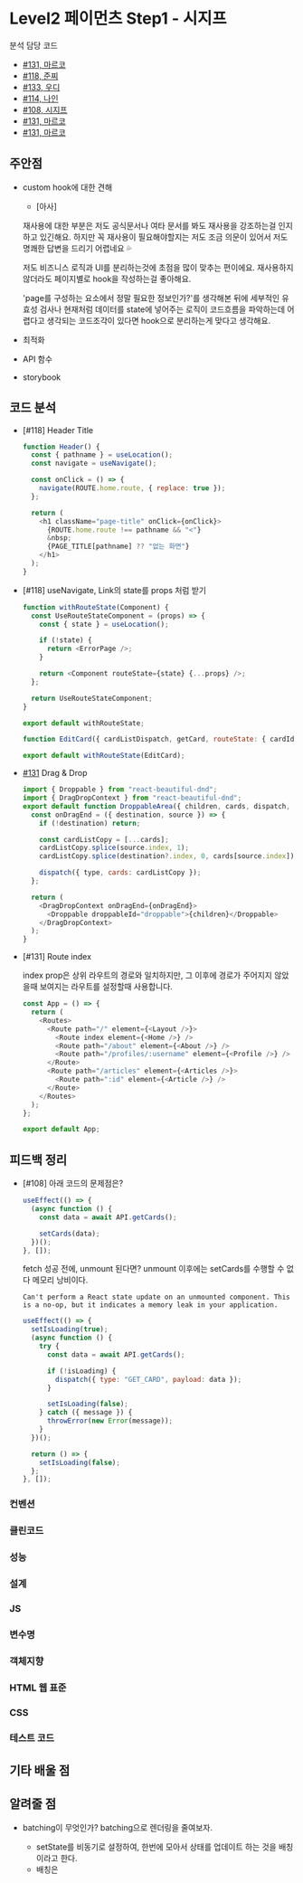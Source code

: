 # Level2 페이먼츠 Step1 - 시지프

분석 담당 코드

- [#131, 마르코](https://github.com/woowacourse/react-payments/pull/131)
- [#118, 준찌](https://github.com/woowacourse/react-payments/pull/118)
- [#133, 우디](https://github.com/woowacourse/react-payments/pull/133)
- [#114, 나인](https://github.com/woowacourse/react-payments/pull/114)
- [#108, 시지프](https://github.com/woowacourse/react-payments/pull/108)
- [#131, 마르코](https://github.com/woowacourse/react-payments/pull/131)
- [#131, 마르코](https://github.com/woowacourse/react-payments/pull/131)

## 주안점

- custom hook에 대한 견해

  - [아사]

  재사용에 대한 부분은 저도 공식문서나 여타 문서를 봐도 재사용을 강조하는걸 인지하고 있긴해요.
  하지만 꼭 재사용이 필요해야할지는 저도 조금 의문이 있어서 저도 명쾌한 답변을 드리기 어렵네요 💦

  저도 비즈니스 로직과 UI를 분리하는것에 초점을 많이 맞추는 편이에요.
  재사용하지 않더라도 페이지별로 hook을 작성하는걸 좋아해요.

  'page를 구성하는 요소에서 정말 필요한 정보인가?'를 생각해본 뒤에 세부적인 유효성 검사나 현재처럼 데이터를 state에 넣어주는 로직이 코드흐름을 파악하는데 어렵다고 생각되는 코드조각이 있다면 hook으로 분리하는게 맞다고 생각해요.

- 최적화

- API 함수

- storybook

## 코드 분석

- [#118] Header Title

  ```javascript
  function Header() {
    const { pathname } = useLocation();
    const navigate = useNavigate();

    const onClick = () => {
      navigate(ROUTE.home.route, { replace: true });
    };

    return (
      <h1 className="page-title" onClick={onClick}>
        {ROUTE.home.route !== pathname && "<"}
        &nbsp;
        {PAGE_TITLE[pathname] ?? "없는 화면"}
      </h1>
    );
  }
  ```

- [#118] useNavigate, Link의 state를 props 처럼 받기

  ```javascript
  function withRouteState(Component) {
    const UseRouteStateComponent = (props) => {
      const { state } = useLocation();

      if (!state) {
        return <ErrorPage />;
      }

      return <Component routeState={state} {...props} />;
    };

    return UseRouteStateComponent;
  }

  export default withRouteState;

  function EditCard({ cardListDispatch, getCard, routeState: { cardId } }) {

  export default withRouteState(EditCard);
  ```

- [#131](https://lucent-griffin-a966fd.netlify.app/card-list) Drag & Drop

  ```javascript
  import { Droppable } from "react-beautiful-dnd";
  import { DragDropContext } from "react-beautiful-dnd";
  export default function DroppableArea({ children, cards, dispatch, type }) {
    const onDragEnd = ({ destination, source }) => {
      if (!destination) return;

      const cardListCopy = [...cards];
      cardListCopy.splice(source.index, 1);
      cardListCopy.splice(destination?.index, 0, cards[source.index]);

      dispatch({ type, cards: cardListCopy });
    };

    return (
      <DragDropContext onDragEnd={onDragEnd}>
        <Droppable droppableId="droppable">{children}</Droppable>
      </DragDropContext>
    );
  }
  ```

- [#131] Route index

  index prop은 상위 라우트의 경로와 일치하지만, 그 이후에 경로가 주어지지 않았을때 보여지는 라우트를 설정할때 사용합니다.

  ```javascript
  const App = () => {
    return (
      <Routes>
        <Route path="/" element={<Layout />}>
          <Route index element={<Home />} />
          <Route path="/about" element={<About />} />
          <Route path="/profiles/:username" element={<Profile />} />
        </Route>
        <Route path="/articles" element={<Articles />}>
          <Route path=":id" element={<Article />} />
        </Route>
      </Routes>
    );
  };

  export default App;
  ```

## 피드백 정리

- [#108]
  아래 코드의 문제점은?

  ```javascript
  useEffect(() => {
    (async function () {
      const data = await API.getCards();

      setCards(data);
    })();
  }, []);
  ```

  fetch 성공 전에, unmount 된다면?
  unmount 이후에는 setCards를 수행할 수 없다
  메모리 낭비이다.

  `Can't perform a React state update on an unmounted component. This is a no-op, but it indicates a memory leak in your application.`

  ```javascript
  useEffect(() => {
    setIsLoading(true);
    (async function () {
      try {
        const data = await API.getCards();

        if (!isLoading) {
          dispatch({ type: "GET_CARD", payload: data });
        }

        setIsLoading(false);
      } catch ({ message }) {
        throwError(new Error(message));
      }
    })();

    return () => {
      setIsLoading(false);
    };
  }, []);
  ```

### 컨벤션

### 클린코드

### 성능

### 설계

### JS

### 변수명

### 객체지향

### HTML 웹 표준

### CSS

### 테스트 코드

## 기타 배울 점

## 알려줄 점

- batching이 무엇인가? batching으로 렌더링을 줄여보자.

  - setState를 비동기로 설정하여, 한번에 모아서 상태를 업데이트 하는 것을 배칭이라고 한다.
  - 배칭은
